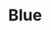 ---
layout: music
category: songs
title: Blue
short: blue
order: 3
aif: "http://aarongreene.xyz/music/AaronGreene-Blue-unsigned.aif"
mp3: "http://aarongreene.xyz/music/AaronGreene-Blue-unsigned.mp3"
ogg: "http://aarongreene.xyz/music/AaronGreene-Blue-unsigned.ogg"
---